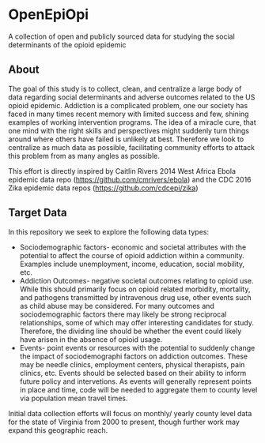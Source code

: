# OpenEpiOpi
A collection of open and publicly sourced data for studying the social determinants of the opioid epidemic

## About
The goal of this study is to collect, clean, and centralize a large body of data regarding social determinants and adverse outcomes related to the US opioid epidemic. Addiction is a complicated problem, one our society has faced in many times recent memory with limited success and few, shining examples of working intervention programs. The idea of a miracle cure, that one mind with the right skills and perspectives might suddenly turn things around where others have failed is unlikely at best. Therefore we look to centralize as much data as possible, facilitating community efforts to attack this problem from as many angles as possible.

This effort is directly inspired by Caitlin Rivers 2014 West Africa Ebola epidemic data repo (https://github.com/cmrivers/ebola) and the CDC 2016 Zika epidemic data repos (https://github.com/cdcepi/zika)


## Target Data
In this repository we seek to explore the following data types:
* Sociodemographic factors- economic and societal attributes with the potential to affect the course of opioid addiction within a community. Examples include unemployment, income, education, social mobility, etc.
* Addiction Outcomes- negative societal outcomes relating to opioid use. While this should primarily focus on opioid related morbidity, mortality, and pathogens transmitted by intravenous drug use, other events such as child abuse may be considered. For many outcomes and sociodemographic factors there may likely be strong reciprocal relationships, some of which may offer interesting candidates for study. Therefore, the dividing line should be whether the event could likely have arisen in the absence of opioid usage.
* Events- point events or resources with the potential to suddenly change the impact of sociodemographi factors on addiction outcomes. These may be needle clinics, employment centers, physical therapists, pain clinics, etc. Events should be selected based on their ability to inform future policy and intervetions. As events will generally represent points in place and time, code will be needed to aggregate them to county level via population mean travel times.

Initial data collection efforts will focus on monthly/ yearly county level data for the state of Virginia from 2000 to present, though further work may expand this geographic reach.
